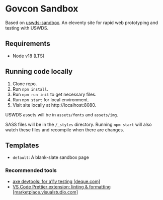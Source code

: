 # Govcon Sandbox

Based on [uswds-sandbox](https://github.com/uswds/uswds-sandbox). An eleventy site for rapid web prototyping and testing with USWDS.

## Requirements

- Node v18 (LTS)

## Running code locally

1. Clone repo.
1. Run `npm install`.
1. Run `npm run init` to get necessary files.
1. Run `npm start` for local environment.
1. Visit site locally at http://localhost:8080.

USWDS assets will be in `assets/fonts` and `assets/img`.

SASS files will be in the `/_styles` directory. Running `npm start` will also watch these files and recompile when there are changes.

## Templates

- `default`: A blank-slate sandbox page

### Recommended tools

- [axe devtools: for a11y testing [deque.com]](https://www.deque.com/axe/browser-extensions/)
- [VS Code Prettier extension: linting & formatting [marketplace.visualstudio.com]](https://marketplace.visualstudio.com/items?itemName=esbenp.prettier-vscode)
